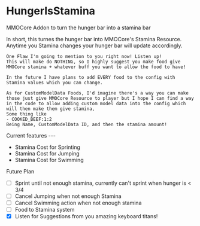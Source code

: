 # HungerIsStamina
MMOCore Addon to turn the hunger bar into a stamina bar

In short, this turnes the hunger bar into MMOCore's Stamina Resource.
Anytime you Stamina changes your hunger bar will update accordingly.

```
One Flaw I'm going to mention to you right now! Listen up!
This will make do NOTHING, so I highly suggest you make food give MMOCore stamina + whatever buff you want to allow the food to have!

In the future I have plans to add EVERY food to the config with Stamina values which you can change.

As for CustomModelData Foods, I'd imagine there's a way you can make those just give MMOCore Resource to player but I hope I can find a way in the code to allow adding custom model data into the config which will then make them give stamina, 
Some thing like
- COOKED_BEEF:1:2
Being Name, CustomModelData ID, and then the stamina amount!
```

Current features ---
- Stamina Cost for Sprinting
- Stamina Cost for Jumping
- Stamina Cost for Swimming


Future Plan
- [ ] Sprint until not enough stamina, currently can't sprint when hunger is < 3/4
- [ ] Cancel Jumping when not enough Stamina
- [ ] Cancel Swimming action when not enough stamina
- [ ] Food to Stamina system
- [x] Listen for Suggestions from you amazing keyboard titans!
